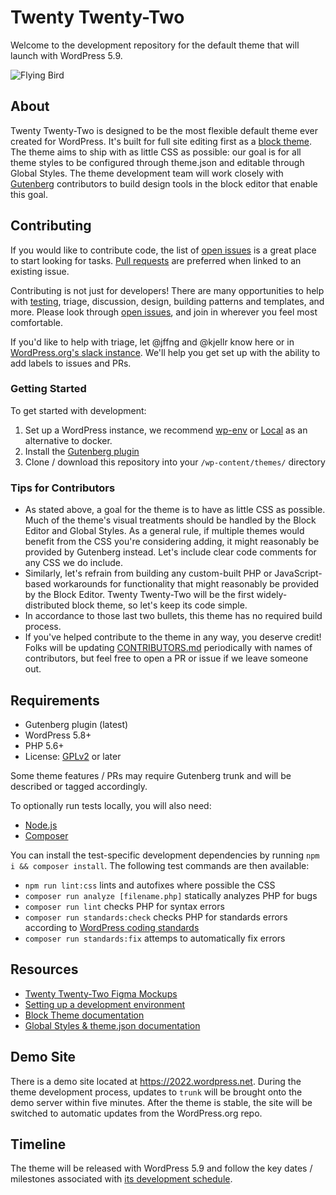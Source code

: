 # Twenty Twenty-Two

Welcome to the development repository for the default theme that will launch with WordPress 5.9.

<img alt="Flying Bird" src="https://user-images.githubusercontent.com/1202812/136213624-3073a915-2a72-4248-acc1-301c41dea3d4.png">

## About

Twenty Twenty-Two is designed to be the most flexible default theme ever created for WordPress. It's built for full site editing first as a [block theme](https://developer.wordpress.org/block-editor/how-to-guides/themes/block-theme-overview/). The theme aims to ship with as little CSS as possible: our goal is for all theme styles to be configured through theme.json and editable through Global Styles. The theme development team will work closely with [Gutenberg](https://github.com/wordpress/gutenberg) contributors to build design tools in the block editor that enable this goal.

## Contributing

If you would like to contribute code, the list of [open issues](https://github.com/WordPress/twentytwentytwo/issues) is a great place to start looking for tasks. [Pull requests](https://github.com/WordPress/twentytwentytwo/pulls) are preferred when linked to an existing issue.

Contributing is not just for developers! There are many opportunities to help with [testing](#getting-started), triage, discussion, design, building patterns and templates, and more. Please look through [open issues](https://github.com/WordPress/twentytwentytwo/issues), and join in wherever you feel most comfortable.

If you'd like to help with triage, let @jffng and @kjellr know here or in [WordPress.org's slack instance](https://make.wordpress.org/chat/). We'll help you get set up with the ability to add labels to issues and PRs.

### Getting Started

To get started with development:

1. Set up a WordPress instance, we recommend [wp-env](https://developer.wordpress.org/block-editor/handbook/tutorials/devenv/) or [Local](https://localwp.com/) as an alternative to docker.
2. Install the [Gutenberg plugin](https://wordpress.org/plugins/gutenberg/)
3. Clone / download this repository into your `/wp-content/themes/` directory

### Tips for Contributors
  
- As stated above, a goal for the theme is to have as little CSS as possible. Much of the theme's visual treatments should be handled by the Block Editor and Global Styles. As a general rule, if multiple themes would benefit from the CSS you're considering adding, it might reasonably be provided by Gutenberg instead. Let's include clear code comments for any CSS we do include.
- Similarly, let's refrain from building any custom-built PHP or JavaScript-based workarounds for functionality that might reasonably be provided by the Block Editor. Twenty Twenty-Two will be the first widely-distributed block theme, so let's keep its code simple.
- In accordance to those last two bullets, this theme has no required build process.
- If you've helped contribute to the theme in any way, you deserve credit! Folks will be updating [CONTRIBUTORS.md](CONTRIBUTORS.md) periodically with names of contributors, but feel free to open a PR or issue if we leave someone out.

## Requirements

- Gutenberg plugin (latest)
- WordPress 5.8+
- PHP 5.6+
- License: [GPLv2](http://www.gnu.org/licenses/gpl-2.0.html) or later

Some theme features / PRs may require Gutenberg trunk and will be described or tagged accordingly.

To optionally run tests locally, you will also need:

- [Node.js](https://nodejs.org/en/)
- [Composer](https://getcomposer.org/)

You can install the test-specific development dependencies by running `npm i && composer install`. The following test commands are then available:

- `npm run lint:css` lints and autofixes where possible the CSS
- `composer run analyze [filename.php]` statically analyzes PHP for bugs
- `composer run lint` checks PHP for syntax errors
- `composer run standards:check` checks PHP for standards errors according to [WordPress coding standards](https://developer.wordpress.org/coding-standards/)
- `composer run standards:fix` attemps to automatically fix errors

## Resources

- [Twenty Twenty-Two Figma Mockups](https://www.figma.com/file/76mfUcaK4QDlrXElk8MK3H/Twenty-Twenty-Two?node-id=10%3A54)
- [Setting up a development environment](https://developer.wordpress.org/block-editor/handbook/tutorials/devenv/)
- [Block Theme documentation](https://developer.wordpress.org/block-editor/how-to-guides/themes/block-theme-overview)
- [Global Styles & theme.json documentation](https://developer.wordpress.org/block-editor/how-to-guides/themes/theme-json/)

## Demo Site

There is a demo site located at https://2022.wordpress.net. During the theme development process, updates to `trunk` will be brought onto the demo server within five minutes. After the theme is stable, the site will be switched to automatic updates from the WordPress.org repo.

## Timeline

The theme will be released with WordPress 5.9 and follow the key dates / milestones associated with [its development schedule](https://make.wordpress.org/core/5-9).
